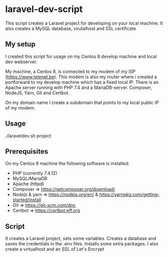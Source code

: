 # laravel-dev-script
This script creates a Laravel project for developing on your local machine. It also creates a MySQL database, virutalhost and SSL certificate

## My setup
I created this script for usage on my Centos 8 develop machine and local dev webserver.

My machine, a Centos 8, is connected to my modem of my ISP (https://www.telenet.be). This modem is also my router where i created a portforward to my develop machine which has a fixed local IP. There is an Apache server running with PHP 7.4 and a MariaDB-server. Composer, NodeJS, Yarn, Git and Certbot.

On my domain name I create a subdomain that points to my local public IP of my modem.

## Usage

./laraveldev.sh project

## Prerequisites
On my Centos 8 machine the following software is installed:
 - PHP (currently 7.4.12)
 - MySQL/MariaDB
 - Apache (httpd)
 - Composer => https://getcomposer.org/download/
 - Nodejs & yarn => https://nodejs.org/en/ & https://yarnpkg.com/getting-started/install
 - Git => https://git-scm.com/doc
 - Certbot => https://certbot.eff.org
 
 ## Script
 
It creates a Laravel project, sets some variables. Creates a database and saves the credentials in the .env files. Installs some extra packages. I also create a virtualhost and an SSL of Let's Encrypt

